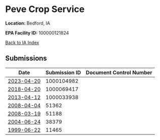# Peve Crop Service

**Location:** Bedford, IA

**EPA Facility ID:** 100000121824

[Back to IA Index](../../index.md)

## Submissions

| Date | Submission ID | Document Control Number |
|------|--------------|-------------------------|
| [2023-04-20](submissions/1000104982.md) | 1000104982 |  |
| [2018-04-20](submissions/1000069417.md) | 1000069417 |  |
| [2013-04-12](submissions/1000033938.md) | 1000033938 |  |
| [2008-04-04](submissions/51362.md) | 51362 |  |
| [2008-03-19](submissions/51188.md) | 51188 |  |
| [2004-06-24](submissions/38379.md) | 38379 |  |
| [1999-06-22](submissions/11465.md) | 11465 |  |
